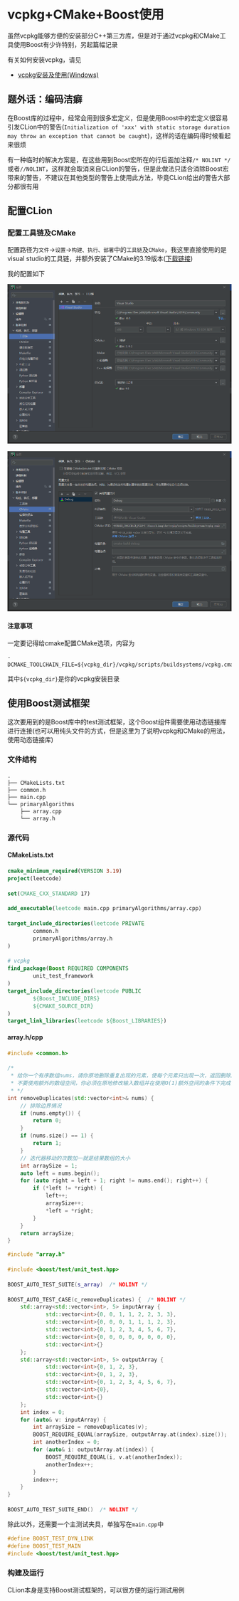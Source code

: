 # vcpkg+CMake+Boost使用

虽然vcpkg能够方便的安装部分C++第三方库，但是对于通过vcpkg和CMake工具使用Boost有少许特别，另起篇幅记录

有关如何安装vcpkg，请见

- [vcpkg安装及使用(Windows)](https://github.com/stingliang/articles/blob/main/high-efficient-development/vcpkg_install_windows.md)

## 题外话：编码洁癖

在Boost库的过程中，经常会用到很多宏定义，但是使用Boost中的宏定义很容易引发CLion中的警告(`Initialization of 'xxx' with static storage duration may throw an exception that cannot be caught`)，这样的话在编码得时候看起来很烦

有一种临时的解决方案是，在这些用到Boost宏所在的行后面加注释`/* NOLINT */`或者`//NOLINT`，这样就会取消来自CLion的警告，但是此做法只适合消除Boost宏带来的警告，不建议在其他类型的警告上使用此方法，毕竟CLion给出的警告大部分都很有用

## 配置CLion

### 配置工具链及CMake

配置路径为`文件`->`设置`->`构建、执行、部署`中的`工具链`及`CMake`，我这里直接使用的是visual studio的工具链，并额外安装了CMake的3.19版本([下载链接](https://cmake.org/download/))

我的配置如下

![工具链](./images/tools-chain.png)

![CMake配置](./images/cmake.png)

#### 注意事项

一定要记得给cmake配置CMake选项，内容为

```
-DCMAKE_TOOLCHAIN_FILE=${vcpkg_dir}/vcpkg/scripts/buildsystems/vcpkg.cmake
```

其中`${vcpkg_dir}`是你的vcpkg安装目录

## 使用Boost测试框架

这次要用到的是Boost库中的test测试框架，这个Boost组件需要使用动态链接库进行连接(也可以用纯头文件的方式，但是这里为了说明vcpkg和CMake的用法，使用动态链接库)

### 文件结构

```
.
├── CMakeLists.txt
├── common.h
├── main.cpp
└── primaryAlgorithms
    ├── array.cpp
    └── array.h
```

### 源代码

#### CMakeLists.txt

```cmake
cmake_minimum_required(VERSION 3.19)
project(leetcode)

set(CMAKE_CXX_STANDARD 17)

add_executable(leetcode main.cpp primaryAlgorithms/array.cpp)

target_include_directories(leetcode PRIVATE
        common.h
        primaryAlgorithms/array.h
)

# vcpkg
find_package(Boost REQUIRED COMPONENTS
        unit_test_framework
)
target_include_directories(leetcode PUBLIC
        ${Boost_INCLUDE_DIRS}
        ${CMAKE_SOURCE_DIR}
)
target_link_libraries(leetcode ${Boost_LIBRARIES})
```

#### array.h/cpp

```c++
#include <common.h>

/*
 * 给你一个有序数组nums，请你原地删除重复出现的元素，使每个元素只出现一次，返回删除后数组的新长度
 * 不要使用额外的数组空间，你必须在原地修改输入数组并在使用O(1)额外空间的条件下完成
 * */
int removeDuplicates(std::vector<int>& nums) {
    // 排除边界情况
    if (nums.empty()) {
        return 0;
    }
    if (nums.size() == 1) {
        return 1;
    }
    // 迭代器移动的次数加一就是结果数组的大小
    int arraySize = 1;
    auto left = nums.begin();
    for (auto right = left + 1; right != nums.end(); right++) {
        if (*left != *right) {
            left++;
            arraySize++;
            *left = *right;
        }
    }
    return arraySize;
}
```

```c++
#include "array.h"

#include <boost/test/unit_test.hpp>

BOOST_AUTO_TEST_SUITE(s_array)  /* NOLINT */

BOOST_AUTO_TEST_CASE(c_removeDuplicates) {  /* NOLINT */
    std::array<std::vector<int>, 5> inputArray {
            std::vector<int>{0, 0, 1, 1, 2, 2, 3, 3},
            std::vector<int>{0, 0, 0, 1, 1, 1, 2, 3},
            std::vector<int>{0, 1, 2, 3, 4, 5, 6, 7},
            std::vector<int>{0, 0, 0, 0, 0, 0, 0, 0},
            std::vector<int>{}
    };
    std::array<std::vector<int>, 5> outputArray {
            std::vector<int>{0, 1, 2, 3},
            std::vector<int>{0, 1, 2, 3},
            std::vector<int>{0, 1, 2, 3, 4, 5, 6, 7},
            std::vector<int>{0},
            std::vector<int>{}
    };
    int index = 0;
    for (auto& v: inputArray) {
        int arraySize = removeDuplicates(v);
        BOOST_REQUIRE_EQUAL(arraySize, outputArray.at(index).size());
        int anotherIndex = 0;
        for (auto& i: outputArray.at(index)) {
            BOOST_REQUIRE_EQUAL(i, v.at(anotherIndex));
            anotherIndex++;
        }
        index++;
    }
}

BOOST_AUTO_TEST_SUITE_END()  /* NOLINT */
```

除此以外，还需要一个主测试夹具，单独写在`main.cpp`中

```c++
#define BOOST_TEST_DYN_LINK
#define BOOST_TEST_MAIN
#include <boost/test/unit_test.hpp>
```

### 构建及运行

CLion本身是支持Boost测试框架的，可以很方便的运行测试用例
